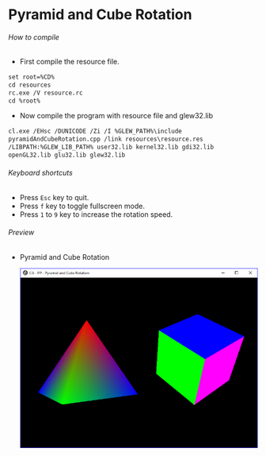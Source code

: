 Pyramid and Cube Rotation
=========================

###### How to compile

- First compile the resource file.

```
set root=%CD%
cd resources
rc.exe /V resource.rc
cd %root%
```

- Now compile the program with resource file and glew32.lib

```
cl.exe /EHsc /DUNICODE /Zi /I %GLEW_PATH%\include pyramidAndCubeRotation.cpp /link resources\resource.res /LIBPATH:%GLEW_LIB_PATH% user32.lib kernel32.lib gdi32.lib openGL32.lib glu32.lib glew32.lib
```

###### Keyboard shortcuts
- Press ```Esc``` key to quit.
- Press ```f``` key to toggle fullscreen mode.
- Press ```1``` to ```9``` key to increase the rotation speed.

###### Preview
- Pyramid and Cube Rotation

    ![pyramidAndCubeRotation][pyramidAndCubeRotation-image]

[//]: # "Image declaration"

[pyramidAndCubeRotation-image]: ./preview/pyramidAndCubeRotation.png "Pyramid and Cube Rotation"
